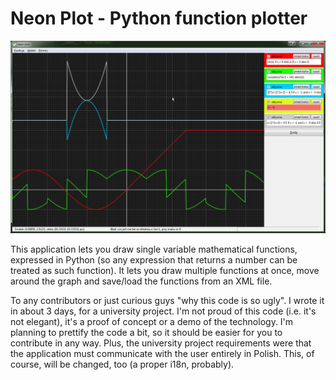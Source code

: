 Neon Plot - Python function plotter
===================================

![Screenshot of Neon Plot v1.0](/Stuff/Neon-Plot-1.0.png?raw=true "Neon Plot v1.0")

This application lets you draw single variable mathematical functions, expressed in Python (so any expression that returns a number can be treated as such function). It lets you draw multiple functions at once, move around the graph and save/load the functions from an XML file.

To any contributors or just curious guys "why this code is so ugly". I wrote it in about 3 days, for a university project. I'm not proud of this code (i.e. it's not elegant), it's a proof of concept or a demo of the technology. I'm planning to prettify the code a bit, so it should be easier for you to contribute in any way. Plus, the university project requirements were that the application must communicate with the user entirely in Polish. This, of course, will be changed, too (a proper i18n, probably).
